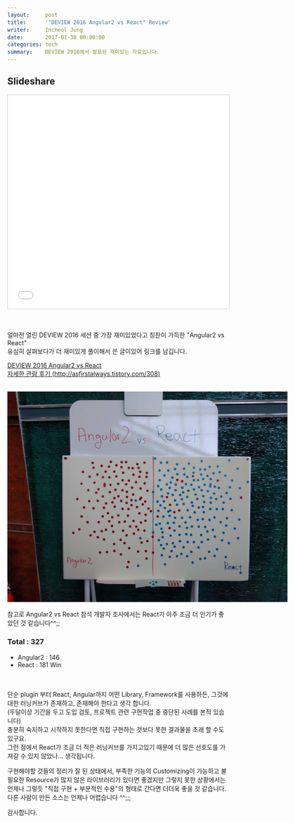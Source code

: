 ```yaml
---
layout:     post
title:      '"DEVIEW 2016 Angular2 vs React" Review'
writer:     Incheol Jung
date:       2017-01-30 00:00:00
categories: tech
summary:    DEVIEW 2016에서 발표된 재미있는 자료입니다.
---
```


## Slideshare

<iframe src="//www.slideshare.net/slideshow/embed_code/key/1Ru6BcWHvxZ7nc" height="485" frameborder="0" marginwidth="0" marginheight="0" scrolling="no" style="border:1px solid #CCC; border-width:1px; margin:0 auto; display:block; width: 100%; max-width: 638px;" allowfullscreen> </iframe>

<br><br>
 얼마전 열린 DEVIEW 2016 세션 중 가장 재미있었다고 칭찬이 가득한 "Angular2 vs React"<br> 
 유심히 살펴보다가 더 재미있게 풀이해서 쓴 글이있어 링크를 남깁니다.

<a href="//www.slideshare.net/deview/114angularvs-react" title="DEVIEW 2016 Angular2 vs React" target="_blank">DEVIEW 2016 Angular2 vs React</a><br>
[자세한 관람 후기 (http://asfirstalways.tistory.com/308)](http://asfirstalways.tistory.com/308)
<br><br>

<img src="/resource/images/post/angularvsreact1027_2.jpg" style="max-width: 638px;" alt="">

참고로 Angular2 vs React 참석 개발자 조사에서는 React가 아주 조금 더 인기가 좋았던 것 같습니다^^;;

### Total : 327

- Angular2 : 146
- React : 181 Win

<br>
<br>
 단순 plugin 부터 React, Angular까지 어떤 Library, Framework를 사용하든, 그것에 대한 러닝커브가 존재하고, 존재해야 한다고 생각 합니다.<br>
 (두달이상 기간을 두고 도입 검토, 프로젝트 관련 구현작업 중 중단된 사례를 본적 있습니다)<br>
 충분히 숙지하고 시작하지 못한다면 직접 구현하는 것보다 못한 결과물을 초래 할 수도있구요.<br>
 그런 점에서 React가 조금 더 적은 러닝커브를 가지고있기 때문에 더 많은 선호도를 가져갈 수 있지 않았나... 생각됩니다.<br>
 
 구현해야할 것들의 정리가 잘 된 상태에서, 부족한 기능의 Customizing이 가능하고 불필요한 Resource가 많지 않은 라이브러리가 있다면 좋겠지만 그렇지 못한 상황에서는 언제나 그렇듯 "직접 구현 + 부분적인 수용"의 형태로 간다면 더더욱 좋을 것 같습니다.
<br>
 다른 사람이 만든 소스는 언제나 어렵습니다 ^^;;;

 감사합니다.

 